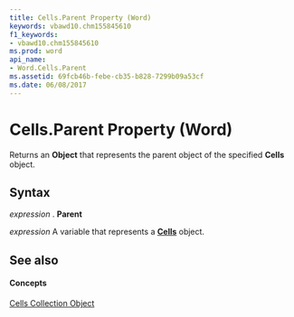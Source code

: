 ```yaml
---
title: Cells.Parent Property (Word)
keywords: vbawd10.chm155845610
f1_keywords:
- vbawd10.chm155845610
ms.prod: word
api_name:
- Word.Cells.Parent
ms.assetid: 69fcb46b-febe-cb35-b828-7299b09a53cf
ms.date: 06/08/2017
---
```



# Cells.Parent Property (Word)

Returns an  **Object** that represents the parent object of the specified **Cells** object.


## Syntax

 _expression_ . **Parent**

 _expression_ A variable that represents a **[Cells](cells-object-word.md)** object.


## See also


#### Concepts


[Cells Collection Object](cells-object-word.md)

